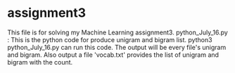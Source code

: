 # assignment3
This file is for solving my Machine Learning assignment3.
python_July_16.py : This is the python code for produce unigram and bigram list. 
                    python3 python_July_16.py can run this code. 
                    The output will be every file's unigram and bigram. 
                    Also output a file 'vocab.txt' provides the list of unigram and bigram with the count.
                    
